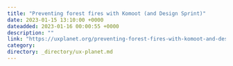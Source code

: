 ```yaml
---
title: "Preventing forest fires with Komoot (and Design Sprint)"
date: 2023-01-15 13:10:00 +0000
dateadded: 2023-01-16 00:00:55 +0000
description: ""
link: "https://uxplanet.org/preventing-forest-fires-with-komoot-and-design-sprint-f6624c1bc7b6?source=rss----819cc2aaeee0---4"
category:
directory: _directory/ux-planet.md
---
```

